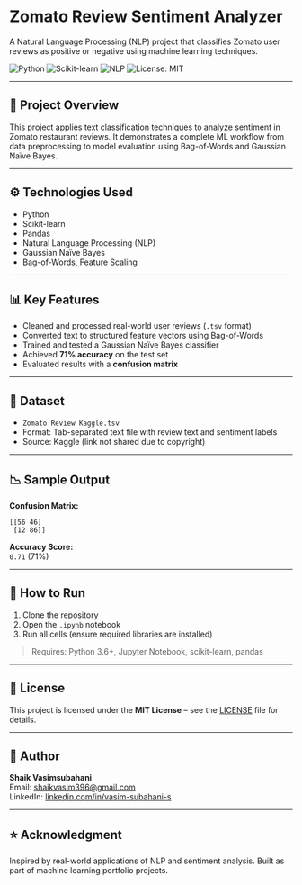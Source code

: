 # Zomato Review Sentiment Analyzer

A Natural Language Processing (NLP) project that classifies Zomato user reviews as positive or negative using machine learning techniques.

![Python](https://img.shields.io/badge/Python-3.8-blue)
![Scikit-learn](https://img.shields.io/badge/Scikit--learn-Model-orange)
![NLP](https://img.shields.io/badge/NLP-Text%20Analysis-purple)
![License: MIT](https://img.shields.io/badge/License-MIT-yellow.svg)

---

## 📌 Project Overview

This project applies text classification techniques to analyze sentiment in Zomato restaurant reviews. It demonstrates a complete ML workflow from data preprocessing to model evaluation using Bag-of-Words and Gaussian Naïve Bayes.

---

## ⚙️ Technologies Used

- Python  
- Scikit-learn  
- Pandas  
- Natural Language Processing (NLP)  
- Gaussian Naïve Bayes  
- Bag-of-Words, Feature Scaling  

---

## 📊 Key Features

- Cleaned and processed real-world user reviews (`.tsv` format)
- Converted text to structured feature vectors using Bag-of-Words
- Trained and tested a Gaussian Naïve Bayes classifier
- Achieved **71% accuracy** on the test set
- Evaluated results with a **confusion matrix**

---

## 📁 Dataset

- `Zomato Review Kaggle.tsv`  
- Format: Tab-separated text file with review text and sentiment labels  
- Source: Kaggle (link not shared due to copyright)

---

## 📉 Sample Output

**Confusion Matrix:**
```
[[56 46]
 [12 86]]
```

**Accuracy Score:**  
`0.71` (71%)

---

## 🚀 How to Run

1. Clone the repository  
2. Open the `.ipynb` notebook  
3. Run all cells (ensure required libraries are installed)

> Requires: Python 3.6+, Jupyter Notebook, scikit-learn, pandas

---

## 📄 License

This project is licensed under the **MIT License** – see the [LICENSE](LICENSE) file for details.

---

## 👤 Author

**Shaik Vasimsubahani**  
Email: shaikvasim396@gmail.com  
LinkedIn: [linkedin.com/in/vasim-subahani-s](https://linkedin.com/in/vasim-subahani-s)

---

## ⭐ Acknowledgment

Inspired by real-world applications of NLP and sentiment analysis. Built as part of machine learning portfolio projects.
